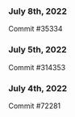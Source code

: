 ### July 8th, 2022

Commit #35334

### July 5th, 2022

Commit #314353


### July 4th, 2022

Commit #72281
